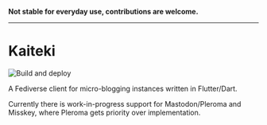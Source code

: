 **Not stable for everyday use, contributions are welcome.**

---


# Kaiteki

![Build and deploy](https://github.com/Craftplacer/kaiteki/workflows/Build%20and%20deploy/badge.svg)

A Fediverse client for micro-blogging instances written in Flutter/Dart.

Currently there is work-in-progress support for Mastodon/Pleroma and Misskey, where Pleroma gets priority over implementation.
